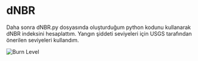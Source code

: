 # dNBR
Daha sonra dNBR.py dosyasında oluşturduğum python kodunu kullanarak dNBR indeksini hesaplattım. Yangın şiddeti seviyeleri için USGS tarafından önerilen seviyeleri kullandım.


![Burn Level](https://user-images.githubusercontent.com/65896123/129187636-e77a4a9a-6928-41e1-a702-31733d34ea0f.PNG)



